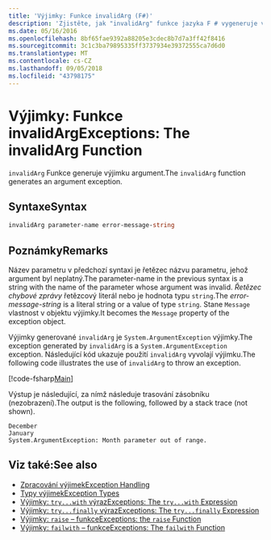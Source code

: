 ```yaml
---
title: 'Výjimky: Funkce invalidArg (F#)'
description: 'Zjistěte, jak "invalidArg" funkce jazyka F # vygeneruje výjimka argumentu.'
ms.date: 05/16/2016
ms.openlocfilehash: 8bf65fae9392a88205e3cdec8b7d7a3ff42f8416
ms.sourcegitcommit: 3c1c3ba79895335ff3737934e39372555ca7d6d0
ms.translationtype: MT
ms.contentlocale: cs-CZ
ms.lasthandoff: 09/05/2018
ms.locfileid: "43798175"
---
```

# <a name="exceptions-the-invalidarg-function"></a><span data-ttu-id="258ad-103">Výjimky: Funkce invalidArg</span><span class="sxs-lookup"><span data-stu-id="258ad-103">Exceptions: The invalidArg Function</span></span>

<span data-ttu-id="258ad-104">`invalidArg` Funkce generuje výjimku argument.</span><span class="sxs-lookup"><span data-stu-id="258ad-104">The `invalidArg` function generates an argument exception.</span></span>

## <a name="syntax"></a><span data-ttu-id="258ad-105">Syntaxe</span><span class="sxs-lookup"><span data-stu-id="258ad-105">Syntax</span></span>

```fsharp
invalidArg parameter-name error-message-string
```

## <a name="remarks"></a><span data-ttu-id="258ad-106">Poznámky</span><span class="sxs-lookup"><span data-stu-id="258ad-106">Remarks</span></span>

<span data-ttu-id="258ad-107">Název parametru v předchozí syntaxi je řetězec názvu parametru, jehož argument byl neplatný.</span><span class="sxs-lookup"><span data-stu-id="258ad-107">The parameter-name in the previous syntax is a string with the name of the parameter whose argument was invalid.</span></span> <span data-ttu-id="258ad-108">*Řetězec chybové zprávy* řetězcový literál nebo je hodnota typu `string`.</span><span class="sxs-lookup"><span data-stu-id="258ad-108">The *error-message-string* is a literal string or a value of type `string`.</span></span> <span data-ttu-id="258ad-109">Stane `Message` vlastnost v objektu výjimky.</span><span class="sxs-lookup"><span data-stu-id="258ad-109">It becomes the `Message` property of the exception object.</span></span>

<span data-ttu-id="258ad-110">Výjimky generované `invalidArg` je `System.ArgumentException` výjimky.</span><span class="sxs-lookup"><span data-stu-id="258ad-110">The exception generated by `invalidArg` is a `System.ArgumentException` exception.</span></span> <span data-ttu-id="258ad-111">Následující kód ukazuje použití `invalidArg` vyvolají výjimku.</span><span class="sxs-lookup"><span data-stu-id="258ad-111">The following code illustrates the use of `invalidArg` to throw an exception.</span></span>

[!code-fsharp[Main](../../../../samples/snippets/fsharp/lang-ref-2/snippet6101.fs)]

<span data-ttu-id="258ad-112">Výstup je následující, za nímž následuje trasování zásobníku (nezobrazení).</span><span class="sxs-lookup"><span data-stu-id="258ad-112">The output is the following, followed by a stack trace (not shown).</span></span>

```
December
January
System.ArgumentException: Month parameter out of range.
```

## <a name="see-also"></a><span data-ttu-id="258ad-113">Viz také:</span><span class="sxs-lookup"><span data-stu-id="258ad-113">See also</span></span>

- [<span data-ttu-id="258ad-114">Zpracování výjimek</span><span class="sxs-lookup"><span data-stu-id="258ad-114">Exception Handling</span></span>](index.md)
- [<span data-ttu-id="258ad-115">Typy výjimek</span><span class="sxs-lookup"><span data-stu-id="258ad-115">Exception Types</span></span>](exception-types.md)
- [<span data-ttu-id="258ad-116">Výjimky: `try...with` výraz</span><span class="sxs-lookup"><span data-stu-id="258ad-116">Exceptions: The `try...with` Expression</span></span>](the-try-with-expression.md)
- [<span data-ttu-id="258ad-117">Výjimky: `try...finally` výraz</span><span class="sxs-lookup"><span data-stu-id="258ad-117">Exceptions: The `try...finally` Expression</span></span>](the-try-finally-expression.md)
- [<span data-ttu-id="258ad-118">Výjimky: `raise` – funkce</span><span class="sxs-lookup"><span data-stu-id="258ad-118">Exceptions: the `raise` Function</span></span>](the-raise-function.md)
- [<span data-ttu-id="258ad-119">Výjimky: `failwith` – funkce</span><span class="sxs-lookup"><span data-stu-id="258ad-119">Exceptions: The `failwith` Function</span></span>](the-failwith-function.md)
